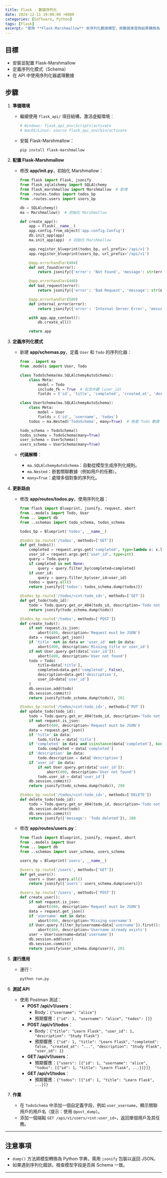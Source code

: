 ```yaml
---
title: Flask - 數據序列化
date: 2024-12-11 19:00:00 +0800
categories: [Software, Python]
tags: [Flask]
excerpt: "使用 **Flask-Marshmallow** 來序列化數據模型，將數據庫查詢結果轉換為 JSON 格式，並確保 API 輸出的結構一致。"
---
```


## **目標**

- 安裝並配置 Flask-Marshmallow
- 定義序列化模式（Schema）
- 在 API 中使用序列化器處理數據

## **步驟**

1. **準備環境**

   - 繼續使用 `flask_api/` 項目結構，激活虛擬環境：
     ```bash
     # Windows: flask_api_env\Scripts\activate
     # macOS/Linux: source flask_api_env/bin/activate
     ```
   - 安裝 Flask-Marshmallow：
     ```bash
     pip install flask-marshmallow
     ```

2. **配置 Flask-Marshmallow**

   - 修改 **app/**init**.py**，初始化 Marshmallow：

     ```python
     from flask import Flask, jsonify
     from flask_sqlalchemy import SQLAlchemy
     from flask_marshmallow import Marshmallow  # 新增
     from .routes.todos import todos_bp
     from .routes.users import users_bp

     db = SQLAlchemy()
     ma = Marshmallow()  # 初始化 Marshmallow

     def create_app():
         app = Flask(__name__)
         app.config.from_object('app.config.Config')
         db.init_app(app)
         ma.init_app(app)  # 初始化 Marshmallow

         app.register_blueprint(todos_bp, url_prefix='/api/v1')
         app.register_blueprint(users_bp, url_prefix='/api/v1')

         @app.errorhandler(404)
         def not_found(error):
             return jsonify({'error': 'Not Found', 'message': str(error)}), 404

         @app.errorhandler(400)
         def bad_request(error):
             return jsonify({'error': 'Bad Request', 'message': str(error)}), 400

         @app.errorhandler(500)
         def internal_error(error):
             return jsonify({'error': 'Internal Server Error', 'message': 'Something went wrong on our end'}), 500

         with app.app_context():
             db.create_all()

         return app
     ```

3. **定義序列化模式**

   - 新建 **app/schemas.py**，定義 `User` 和 `Todo` 的序列化器：

     ```python
     from . import ma
     from .models import User, Todo

     class TodoSchema(ma.SQLAlchemyAutoSchema):
         class Meta:
             model = Todo
             include_fk = True  # 包含外鍵 (user_id)
             fields = ('id', 'title', 'completed', 'created_at', 'description', 'user_id')

     class UserSchema(ma.SQLAlchemyAutoSchema):
         class Meta:
             model = User
             fields = ('id', 'username', 'todos')
         todos = ma.Nested('TodoSchema', many=True)  # 嵌套 Todo 數據

     todo_schema = TodoSchema()
     todos_schema = TodoSchema(many=True)
     user_schema = UserSchema()
     users_schema = UserSchema(many=True)
     ```

   - **代碼解釋**：
     - `ma.SQLAlchemyAutoSchema`：自動從模型生成序列化規則。
     - `ma.Nested`：嵌套關聯數據（例如用戶的任務）。
     - `many=True`：處理多個對象的序列化。

4. **更新路由**

   - 修改 **app/routes/todos.py**，使用序列化器：

     ```python
     from flask import Blueprint, jsonify, request, abort
     from ..models import Todo, User
     from .. import db
     from ..schemas import todo_schema, todos_schema

     todos_bp = Blueprint('todos', __name__)

     @todos_bp.route('/todos', methods=['GET'])
     def get_todos():
         completed = request.args.get('completed', type=lambda x: x.lower() == 'true')
         user_id = request.args.get('user_id', type=int)
         query = Todo.query
         if completed is not None:
             query = query.filter_by(completed=completed)
         if user_id:
             query = query.filter_by(user_id=user_id)
         todos = query.all()
         return jsonify({'todos': todos_schema.dump(todos)})

     @todos_bp.route('/todos/<int:todo_id>', methods=['GET'])
     def get_todo(todo_id):
         todo = Todo.query.get_or_404(todo_id, description='Todo not found')
         return jsonify(todo_schema.dump(todo))

     @todos_bp.route('/todos', methods=['POST'])
     def create_todo():
         if not request.is_json:
             abort(400, description='Request must be JSON')
         data = request.get_json()
         if 'title' not in data or 'user_id' not in data:
             abort(400, description='Missing title or user_id')
         if not User.query.get(data['user_id']):
             abort(400, description='User not found')
         todo = Todo(
             title=data['title'],
             completed=data.get('completed', False),
             description=data.get('description'),
             user_id=data['user_id']
         )
         db.session.add(todo)
         db.session.commit()
         return jsonify(todo_schema.dump(todo)), 201

     @todos_bp.route('/todos/<int:todo_id>', methods=['PUT'])
     def update_todo(todo_id):
         todo = Todo.query.get_or_404(todo_id, description='Todo not found')
         if not request.is_json:
             abort(400, description='Request must be JSON')
         data = request.get_json()
         if 'title' in data:
             todo.title = data['title']
         if 'completed' in data and isinstance(data['completed'], bool):
             todo.completed = data['completed']
         if 'description' in data:
             todo.description = data['description']
         if 'user_id' in data:
             if not User.query.get(data['user_id']):
                 abort(400, description='User not found')
             todo.user_id = data['user_id']
         db.session.commit()
         return jsonify(todo_schema.dump(todo)), 200

     @todos_bp.route('/todos/<int:todo_id>', methods=['DELETE'])
     def delete_todo(todo_id):
         todo = Todo.query.get_or_404(todo_id, description='Todo not found')
         db.session.delete(todo)
         db.session.commit()
         return jsonify({'message': 'Todo deleted'}), 200
     ```

   - 修改 **app/routes/users.py**：

     ```python
     from flask import Blueprint, jsonify, request, abort
     from ..models import User
     from .. import db
     from ..schemas import user_schema, users_schema

     users_bp = Blueprint('users', __name__)

     @users_bp.route('/users', methods=['GET'])
     def get_users():
         users = User.query.all()
         return jsonify({'users': users_schema.dump(users)})

     @users_bp.route('/users', methods=['POST'])
     def create_user():
         if not request.is_json:
             abort(400, description='Request must be JSON')
         data = request.get_json()
         if 'username' not in data:
             abort(400, description='Missing username')
         if User.query.filter_by(username=data['username']).first():
             abort(400, description='Username already exists')
         user = User(username=data['username'])
         db.session.add(user)
         db.session.commit()
         return jsonify(user_schema.dump(user)), 201
     ```

5. **運行應用**

   - 運行：
     ```bash
     python run.py
     ```

6. **測試 API**

   - 使用 Postman 測試：
     - **POST /api/v1/users**：
       - Body：`{"username": "alice"}`
       - 預期響應：`{"id": 1, "username": "alice", "todos": []}`
     - **POST /api/v1/todos**：
       - Body：`{"title": "Learn Flask", "user_id": 1, "description": "Study Flask"}`
       - 預期響應：`{"id": 1, "title": "Learn Flask", "completed": false, "created_at": "...", "description": "Study Flask", "user_id": 1}`
     - **GET /api/v1/users**：
       - 預期響應：`{"users": [{"id": 1, "username": "alice", "todos": [{"id": 1, "title": "Learn Flask", ...}]}]}`
     - **GET /api/v1/todos**：
       - 預期響應：`{"todos": [{"id": 1, "title": "Learn Flask", ...}]}`

7. **作業**
   - 在 `TodoSchema` 中添加一個自定義字段，例如 `user_username`，顯示關聯用戶的用戶名（提示：使用 `@post_dump`）。
   - 添加一個端點 `GET /api/v1/users/<int:user_id>`，返回單個用戶及其任務。

---

## **注意事項**

- `dump()` 方法將模型轉換為 Python 字典，需用 `jsonify` 包裝以返回 JSON。
- 如果遇到序列化錯誤，檢查模型字段是否與 Schema 一致。

---
